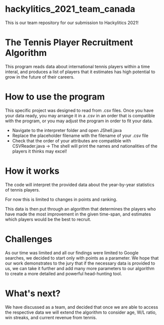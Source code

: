 # hackylitics_2021_team_canada
This is our team repository for our submission to Hackylitics 2021!

# The Tennis Player Recruitment Algorithm
This program reads data about international tennis players within a time interal, and produces a list of players that it estimates has high potential to grow
in the future of their careers.

# How to use the program
This specific project was designed to read from .csv files. Once you have your data ready, you may arrange it in a .csv in an order that is compatible with the program,
or you may adjust the program in order to fit your data.

- Navigate to the interpreter folder and open JShell.java
- Replace the placeholder filename with the filename of your .csv file
- Check that the order of your attributes are compatible with CSVReader.java
  -> The shell will print the names and nationalities of the players it thinks may excel!
  
# How it works
The code will interpret the provided data about the year-by-year statistics of tennis players.

For now this is limited to changes in points and ranking.

This data is then put through an algorithm that determines the players who have made the most improvement in the given time-span, 
and estimates which players would be the best to recruit.

# Challenges
As our time was limited and all our findings were limited to Google searches, we decided to start only with points as a parameter.
We hope that our work demonstrates to the jury that if the necessary data is provided to us, we can take it further and add many more parameters to our algorithm
to create a more detailed and powerful head-hunting tool.

# What's next?
We have discussed as a team, and decided that once we are able to access the respective data
we will extend the algorithm to consider age, W/L ratio, win streaks, and current revenue from tennis.
